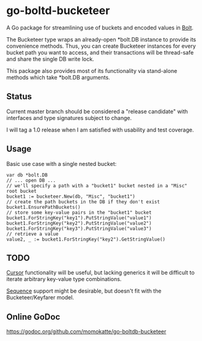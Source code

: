 
# go-boltd-bucketeer

A Go package for streamlining use of buckets and encoded values in [Bolt](https://github.com/boltdb/bolt).

The Bucketeer type wraps an already-open *bolt.DB instance to provide its convenience methods. Thus, you can create Bucketeer instances for every bucket path you want to access, and their transactions will be thread-safe and share the single DB write lock.

This package also provides most of its functionality via stand-alone methods which take *bolt.DB arguments.


## Status

Current master branch should be considered a "release candidate" with interfaces and type signatures subject to change.

I will tag a 1.0 release when I am satisfied with usability and test coverage.


## Usage

Basic use case with a single nested bucket:

	var db *bolt.DB
	// ... open DB ...
	// we'll specify a path with a "bucket1" bucket nested in a "Misc" root bucket
	bucket1 := bucketeer.New(db, "Misc", "bucket1")
	// create the path buckets in the DB if they don't exist
	bucket1.EnsurePathBuckets()
	// store some key-value pairs in the "bucket1" bucket
	bucket1.ForStringKey("key1").PutStringValue("value1")
	bucket1.ForStringKey("key2").PutStringValue("value2")
	bucket1.ForStringKey("key3").PutStringValue("value3")
	// retrieve a value
	value2, _ := bucket1.ForStringKey("key2").GetStringValue()


## TODO

[Cursor](https://godoc.org/github.com/boltdb/bolt#Bucket.Cursor) functionality will be useful, but lacking generics it will be difficult to iterate arbitrary key-value type combinations.

[Sequence](https://godoc.org/github.com/boltdb/bolt#Bucket.NextSequence) support might be desirable, but doesn't fit with the Bucketeer/Keyfarer model.


## Online GoDoc

https://godoc.org/github.com/momokatte/go-boltdb-bucketeer
